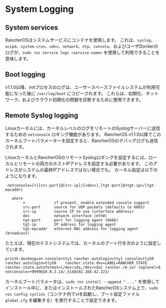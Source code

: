 # System Logging

## System services

RancherOSはシステムサービスにコンテナを使用します。
これは、`syslog`、`acipd`、`system-cron`、`udev`、`network`、`ntp`、`console`、およびユーザDockerのログが、`sudo ros service logs <service-name>` を使用して利用できることを意味します。

## Boot logging

v1.1.0以降、initプロセスのログは、ユーザースペースファイルシステムが利用可能になった後に `/var/log/boot` にコピーされます。
これらは、初期化、ネットワーク、およびクラウド初期化の問題を診断するために使用できます。

## Remote Syslog logging

Linuxカーネルには、カーネルレベルのログをリモートのSyslogサーバーに送信するための `netconsole` ロギング機能があります。
RancherOS v1.1.0以降でこのカーネルブートパラメーターを設定すると、RancherOSのデバッグログも送信されます。

LinuxカーネルとRancherOSのリモートSyslogロギングを設定するには、ローカルとリモートの両方のホストIPアドレスを設定する必要があります。
このアドレスがシステムの最終IPアドレスではない場合でも。
カーネル設定は以下のようになります。

```
 netconsole=[+][src-port]@[src-ip]/[<dev>],[tgt-port]@<tgt-ip>/[tgt-macaddr]

   where
        +             if present, enable extended console support
        src-port      source for UDP packets (defaults to 6665)
        src-ip        source IP to use (interface address)
        dev           network interface (eth0)
        tgt-port      port for logging agent (6666)
        tgt-ip        IP address for logging agent
        tgt-macaddr   ethernet MAC address for logging agent (broadcast)
```

たとえば、現在のテストシステムでは、カーネルのブート行を次のように設定しています。

```
printk.devkmsg=on console=tty1 rancher.autologin=tty1 console=ttyS0 rancher.autologin=ttyS0    rancher.state.dev=LABEL=RANCHER_STATE rancher.state.autoformat=[/dev/sda,/dev/vda] rancher.rm_usr loglevel=8 netconsole=+9999@10.0.2.14/,514@192.168.42.223/
```

カーネルブートパラメータは、`sudo ros install --append "...."` を使用してインストール中に、またはインストールされたRancherOSシステム上で、`sudo ros config syslinx`（コンテナ内でviを起動し、ブート設定ファイル `global.cfg` を編集する）を実行することで設定できます。


